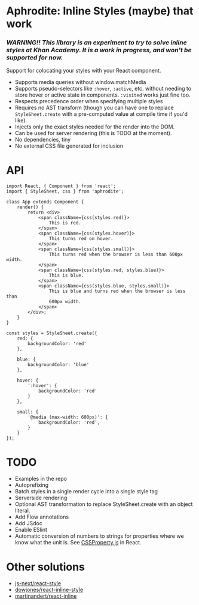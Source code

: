 # Aphrodite: Inline Styles (maybe) that work

### *WARNING!! This library is an experiment to try to solve inline styles at Khan Academy. It is a work in progress, and won't be supported for now.*

Support for colocating your styles with your React component.

- Supports media queries without window.matchMedia
- Supports pseudo-selectors like `:hover`, `:active`, etc. without needing to
  store hover or active state in components. `:visited` works just fine too.
- Respects precedence order when specifying multiple styles
- Requires no AST transform (though you can have one to replace
  `StyleSheet.create` with a pre-computed value at compile time if you'd like).
- Injects only the exact styles needed for the render into the DOM.
- Can be used for server rendering (this is TODO at the moment).
- No dependencies, tiny
- No external CSS file generated for inclusion

# API

    import React, { Component } from 'react';
    import { StyleSheet, css } from 'aphrodite';

    class App extends Component {
        render() {
            return <div>
                <span className={css(styles.red)}>
                    This is red.
                </span>
                <span className={css(styles.hover)}>
                    This turns red on hover.
                </span>
                <span className={css(styles.small)}>
                    This turns red when the browser is less than 600px width.
                </span>
                <span className={css(styles.red, styles.blue)}>
                    This is blue.
                </span>
                <span className={css(styles.blue, styles.small)}>
                    This is blue and turns red when the browser is less than
                    600px width.
                </span>
            </div>;
        }
    }

    const styles = StyleSheet.create({
        red: {
            backgroundColor: 'red'
        },

        blue: {
            backgroundColor: 'blue'
        },

        hover: {
            ':hover': {
                backgroundColor: 'red'
            }
        },

        small: {
            '@media (max-width: 600px)': {
                backgroundColor: 'red',
            }
        }
    });

# TODO

- Examples in the repo
- Autoprefixing
- Batch styles in a single render cycle into a single style tag
- Serverside rendering
- Optional AST transformation to replace StyleSheet.create with an object
  literal.
- Add Flow annotations
- Add JSdoc
- Enable ESlint
- Automatic conversion of numbers to strings for properties where we know what
  the unit is. See
  [CSSProperty.js](https://github.com/facebook/react/blob/master/src/renderers/dom/shared/CSSProperty.js)
  in React.

# Other solutions

- [js-next/react-style](https://github.com/js-next/react-style)
- [dowjones/react-inline-style](https://github.com/dowjones/react-inline-style)
- [martinandert/react-inline](https://github.com/martinandert/react-inline)
